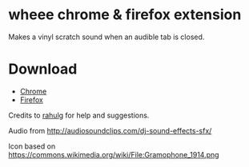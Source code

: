 # wheee chrome & firefox extension

Makes a vinyl scratch sound when an audible tab is closed.

# Download

* [Chrome](https://chrome.google.com/webstore/detail/wheee/bfecakkoihdghehlcnjgimonbkgmionl)
* [Firefox](https://addons.mozilla.org/en-GB/firefox/addon/wheee/)


Credits to [rahulg](https://github.com/rahulg/) for help and suggestions.

Audio from http://audiosoundclips.com/dj-sound-effects-sfx/

Icon based on https://commons.wikimedia.org/wiki/File:Gramophone_1914.png
